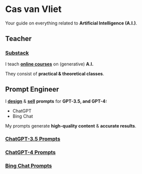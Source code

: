 # Cas van Vliet

Your guide on everything related to **Artificial Intelligence (A.I.)**.

## Teacher

### [Substack](https://casvanvliet.substack.com)

I teach [**online courses**](https://www.volksuniversiteitamsterdam.nl/) on (generative) **A.I.**

They consist of **practical & theoretical classes**.

## Prompt Engineer

I [**design**](https://github.com/cas-van-vliet/chatgpt-prompts) & [**sell**](https://prompthero.com/casvanvliet) **prompts** for **GPT-3.5, and GPT-4:** 

- ChatGPT
- Bing Chat

My prompts generate **high-quality content** & **accurate results**.

### [ChatGPT-3.5 Prompts](https://github.com/cas-van-vliet/chatgpt-prompts)

### [ChatGPT-4 Prompts](https://github.com/cas-van-vliet/chatgpt-4-prompts)

### [Bing Chat Prompts](https://github.com/cas-van-vliet/bing-chat-prompts)

<!---
cas-van-vliet/cas-van-vliet is a ✨ special ✨ repository because its `README.md` (this file) appears on your GitHub profile.
You can click the Preview link to take a look at your changes.
--->
